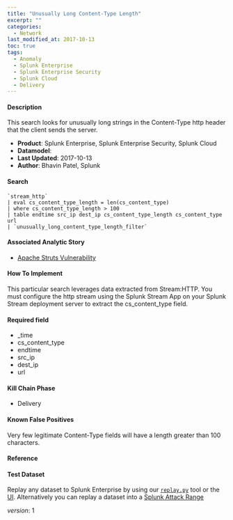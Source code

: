 ```yaml
---
title: "Unusually Long Content-Type Length"
excerpt: ""
categories:
  - Network
last_modified_at: 2017-10-13
toc: true
tags:
  - Anomaly
  - Splunk Enterprise
  - Splunk Enterprise Security
  - Splunk Cloud
  - Delivery
---
```


#### Description

This search looks for unusually long strings in the Content-Type http header that the client sends the server.

- **Product**: Splunk Enterprise, Splunk Enterprise Security, Splunk Cloud
- **Datamodel**:
- **Last Updated**: 2017-10-13
- **Author**: Bhavin Patel, Splunk



#### Search

```
`stream_http` 
| eval cs_content_type_length = len(cs_content_type) 
| where cs_content_type_length > 100 
| table endtime src_ip dest_ip cs_content_type_length cs_content_type url 
| `unusually_long_content_type_length_filter`
```

#### Associated Analytic Story
* [Apache Struts Vulnerability](_stories/apache_struts_vulnerability)


#### How To Implement
This particular search leverages data extracted from Stream:HTTP. You must configure the http stream using the Splunk Stream App on your Splunk Stream deployment server to extract the cs_content_type field.

#### Required field
* _time
* cs_content_type
* endtime
* src_ip
* dest_ip
* url


#### Kill Chain Phase
* Delivery


#### Known False Positives
Very few legitimate Content-Type fields will have a length greater than 100 characters.




#### Reference


#### Test Dataset
Replay any dataset to Splunk Enterprise by using our [`replay.py`](https://github.com/splunk/attack_data#using-replaypy) tool or the [UI](https://github.com/splunk/attack_data#using-ui).
Alternatively you can replay a dataset into a [Splunk Attack Range](https://github.com/splunk/attack_range#replay-dumps-into-attack-range-splunk-server)



_version_: 1